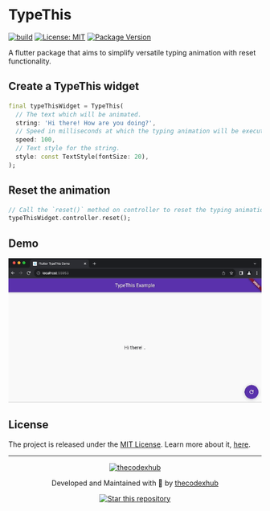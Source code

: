 # TypeThis

[![build](https://github.com/thecodexhub/typethis/actions/workflows/main.yml/badge.svg)](https://github.com/thecodexhub/typethis/actions)
[![License: MIT](https://img.shields.io/badge/License-MIT-purple.svg)](https://opensource.org/licenses/MIT)
[![Package Version](https://img.shields.io/pub/v/typethis.svg)](https://pub.dev/packages/typethis)

A flutter package that aims to simplify versatile typing animation with reset functionality.

## Create a TypeThis widget

```dart
final typeThisWidget = TypeThis(
  // The text which will be animated.
  string: 'Hi there! How are you doing?',
  // Speed in milliseconds at which the typing animation will be executed.
  speed: 100,
  // Text style for the string.
  style: const TextStyle(fontSize: 20),
);
```

## Reset the animation

```dart
// Call the `reset()` method on controller to reset the typing animation.
typeThisWidget.controller.reset();
```

## Demo

[![Demo](screenshots/typethis.gif)](https://github.com/thecodexhub/typethis)

## License

The project is released under the [MIT License](LICENSE). Learn more about it, [here](https://opensource.org/license/mit/).

---

<p align="center">
  <a href="https://github.com/thecodexhub">
    <img width="75px" src="https://avatars.githubusercontent.com/u/56641059?v=4" alt="thecodexhub">
  </a>
  <p align="center">
    Developed and Maintained with 💜 by <a href="https://github.com/thecodexhub">thecodexhub</a>
  </p>
  <p align="center">
    <a href="https://github.com/thecodexhub/typethis">
      <img src="https://img.shields.io/github/stars/thecodexhub/typethis?label=%E2%AD%90%20Star%20this%20repository&color=%23FFBF00" alt="Star this repository">
    </a>
  </p>
</p>
